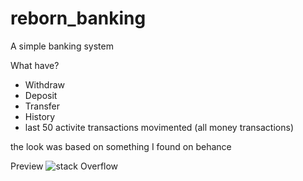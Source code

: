 # reborn_banking
A simple banking system

What have?
  - Withdraw
  - Deposit
  - Transfer
  - History 
  - last 50 activite transactions movimented (all money transactions)

the look was based on something I found on behance


Preview
![stack Overflow](https://i.imgur.com/n4k8HXL.png)
